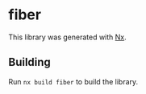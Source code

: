 # fiber

This library was generated with [Nx](https://nx.dev).

## Building

Run `nx build fiber` to build the library.
